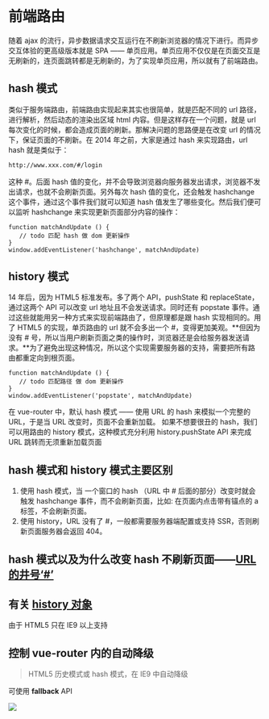 # 前端路由

随着 ajax 的流行，异步数据请求交互运行在不刷新浏览器的情况下进行。而异步交互体验的更高级版本就是 SPA —— 单页应用。单页应用不仅仅是在页面交互是无刷新的，连页面跳转都是无刷新的，为了实现单页应用，所以就有了前端路由。

## hash 模式

类似于服务端路由，前端路由实现起来其实也很简单，就是匹配不同的 url 路径，进行解析，然后动态的渲染出区域 html 内容。但是这样存在一个问题，就是 url 每次变化的时候，都会造成页面的刷新。那解决问题的思路便是在改变 url 的情况下，保证页面的不刷新。在 2014 年之前，大家是通过 hash 来实现路由，url hash 就是类似于：

```html
http://www.xxx.com/#/login
```

这种 #。后面 hash 值的变化，并不会导致浏览器向服务器发出请求，浏览器不发出请求，也就不会刷新页面。另外每次 hash 值的变化，还会触发 hashchange 这个事件，通过这个事件我们就可以知道 hash 值发生了哪些变化。然后我们便可以监听 hashchange 来实现更新页面部分内容的操作：

```
function matchAndUpdate () {
   // todo 匹配 hash 做 dom 更新操作
}
window.addEventListener('hashchange', matchAndUpdate)
```

## history 模式

14 年后，因为 HTML5 标准发布。多了两个 API，pushState 和 replaceState，通过这两个 API 可以改变 url 地址且不会发送请求。同时还有 popstate 事件。通过这些就能用另一种方式来实现前端路由了，但原理都是跟 hash 实现相同的。用了 HTML5 的实现，单页路由的 url 就不会多出一个 #，变得更加美观。**但因为没有 # 号，所以当用户刷新页面之类的操作时，浏览器还是会给服务器发送请求。**为了避免出现这种情况，所以这个实现需要服务器的支持，需要把所有路由都重定向到根页面。

```
function matchAndUpdate () {
   // todo 匹配路径 做 dom 更新操作
}
window.addEventListener('popstate', matchAndUpdate)
```

在 vue-router 中，默认 hash 模式 —— 使用 URL 的 hash 来模拟一个完整的 URL，于是当 URL 改变时，页面不会重新加载。
如果不想要很丑的 hash，我们可以用路由的 history 模式，这种模式充分利用 history.pushState API 来完成 URL 跳转而无须重新加载页面

## hash 模式和 history 模式主要区别

1.  使用 hash 模式，当 一个窗口的 hash （URL 中 # 后面的部分）改变时就会触发 hashchange 事件，而不会刷新页面，比如: 在页面内点击带有锚点的 a 标签，不会刷新页面。
2.  使用 history，URL 没有了 #，一般都需要服务器端配置或支持 SSR，否则刷新页面服务器会返回 404。

## hash 模式以及为什么改变 hash 不刷新页面——[URL 的井号‘#’](http://www.ruanyifeng.com/blog/2011/03/url_hash.html)

## 有关 [history 对象](https://javascript.ruanyifeng.com/bom/history.html#toc1)

由于 HTML5 只在 IE9 以上支持

## 控制 vue-router 内的自动降级

> HTML5 历史模式或 hash 模式，在 IE9 中自动降级

可使用 **fallback** API

![](https://upload-images.jianshu.io/upload_images/7094266-b7d0691f21ffc7cd.png?imageMogr2/auto-orient/strip%7CimageView2/2/w/1240)
